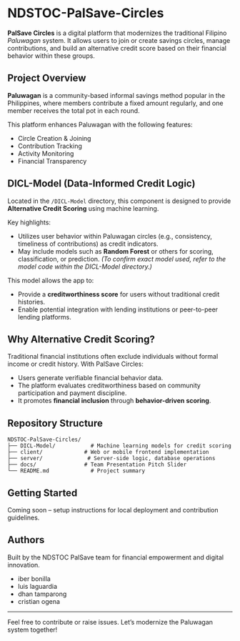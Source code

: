 # NDSTOC-PalSave-Circles

**PalSave Circles** is a digital platform that modernizes the traditional Filipino *Paluwagan* system. It allows users to join or create savings circles, manage contributions, and build an alternative credit score based on their financial behavior within these groups.

##  Project Overview

**Paluwagan** is a community-based informal savings method popular in the Philippines, where members contribute a fixed amount regularly, and one member receives the total pot in each round. 

This platform enhances Paluwagan with the following features:
-  Circle Creation & Joining
-  Contribution Tracking
-  Activity Monitoring
-  Financial Transparency

##  DICL-Model (Data-Informed Credit Logic)

Located in the `/DICL-Model` directory, this component is designed to provide **Alternative Credit Scoring** using machine learning.

Key highlights:
-  Utilizes user behavior within Paluwagan circles (e.g., consistency, timeliness of contributions) as credit indicators.
-  May include models such as **Random Forest** or others for scoring, classification, or prediction. *(To confirm exact model used, refer to the model code within the DICL-Model directory.)*

This model allows the app to:
- Provide a **creditworthiness score** for users without traditional credit histories.
- Enable potential integration with lending institutions or peer-to-peer lending platforms.

##  Why Alternative Credit Scoring?

Traditional financial institutions often exclude individuals without formal income or credit history. With PalSave Circles:
- Users generate verifiable financial behavior data.
- The platform evaluates creditworthiness based on community participation and payment discipline.
- It promotes **financial inclusion** through **behavior-driven scoring**.

##  Repository Structure

```plaintext
NDSTOC-PalSave-Circles/
├── DICL-Model/           # Machine learning models for credit scoring
├── client/             # Web or mobile frontend implementation
├── server/              # Server-side logic, database operations
├── docs/               # Team Presentation Pitch Slider
└── README.md             # Project summary
```

##  Getting Started
Coming soon – setup instructions for local deployment and contribution guidelines.

##  Authors

Built by the NDSTOC PalSave team for financial empowerment and digital innovation.
- iber bonilla
- luis laguardia
- dhan tamparong
- cristian ogena

---

Feel free to contribute or raise issues. Let’s modernize the Paluwagan system together!
